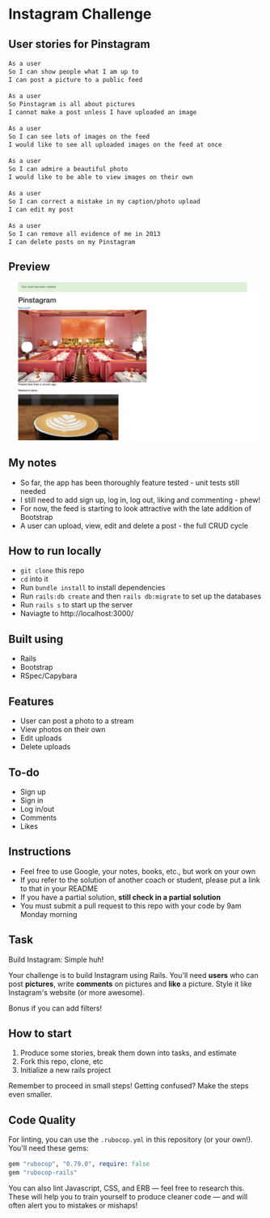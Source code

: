 Instagram Challenge
===================
## User stories for Pinstagram
```
As a user
So I can show people what I am up to
I can post a picture to a public feed

As a user 
So Pinstagram is all about pictures
I cannot make a post unless I have uploaded an image

As a user
So I can see lots of images on the feed
I would like to see all uploaded images on the feed at once

As a user
So I can admire a beautiful photo
I would like to be able to view images on their own 

As a user 
So I can correct a mistake in my caption/photo upload
I can edit my post

As a user
So I can remove all evidence of me in 2013
I can delete posts on my Pinstagram
```
## Preview
![Preview of Pinstagram](./public/images/preview.png)

## My notes

* So far, the app has been thoroughly feature tested - unit tests still needed
* I still need to add sign up, log in, log out, liking and commenting - phew!
* For now, the feed is starting to look attractive with the late addition of Bootstrap
* A user can upload, view, edit and delete a post - the full CRUD cycle

## How to run locally
* `git clone` this repo
* `cd` into it
* Run `bundle install` to install dependencies
* Run `rails:db create` and then `rails db:migrate` to set up the databases
* Run `rails s` to start up the server
* Naviagte to http://localhost:3000/

## Built using
* Rails
* Bootstrap
* RSpec/Capybara

## Features
* User can post a photo to a stream
* View photos on their own
* Edit uploads
* Delete uploads

## To-do
* Sign up
* Sign in
* Log in/out
* Comments
* Likes

## Instructions

* Feel free to use Google, your notes, books, etc., but work on your own
* If you refer to the solution of another coach or student, please put a link to that in your README
* If you have a partial solution, **still check in a partial solution**
* You must submit a pull request to this repo with your code by 9am Monday morning

## Task

Build Instagram: Simple huh!

Your challenge is to build Instagram using Rails. You'll need **users** who can post **pictures**, write **comments** on pictures and **like** a picture. Style it like Instagram's website (or more awesome).

Bonus if you can add filters!

## How to start

1. Produce some stories, break them down into tasks, and estimate
2. Fork this repo, clone, etc
3. Initialize a new rails project

Remember to proceed in small steps! Getting confused? Make the steps even smaller.

## Code Quality

For linting, you can use the `.rubocop.yml` in this repository (or your own!).
You'll need these gems:

```ruby
gem "rubocop", "0.79.0", require: false
gem "rubocop-rails"
```

You can also lint Javascript, CSS, and ERB — feel free to research this. These
will help you to train yourself to produce cleaner code — and will often alert
you to mistakes or mishaps!
